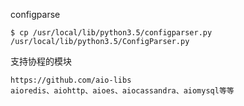 configparse

```
$ cp /usr/local/lib/python3.5/configparser.py /usr/local/lib/python3.5/ConfigParser.py
```

支持协程的模块

```
https://github.com/aio-libs
aioredis、aiohttp、aioes、aiocassandra、aiomysql等等
```



